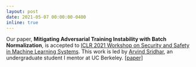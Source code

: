 ```yaml
---
layout: post
date: 2021-05-07 00:00:00-0400
inline: true
---
```


Our paper, __Mitigating Adversarial Training Instability with Batch Normalization__, is accepted to [ICLR 2021 Workshop on Security and Safety in Machine Learning Systems](https://aisecure-workshop.github.io/aml-iclr2021/). This work is led by [Arvind Sridhar](https://www.arvindpsridhar.com/), an undergraduate student I mentor at UC Berkeley. [[paper]](https://aisecure-workshop.github.io/aml-iclr2021/papers/43.pdf)